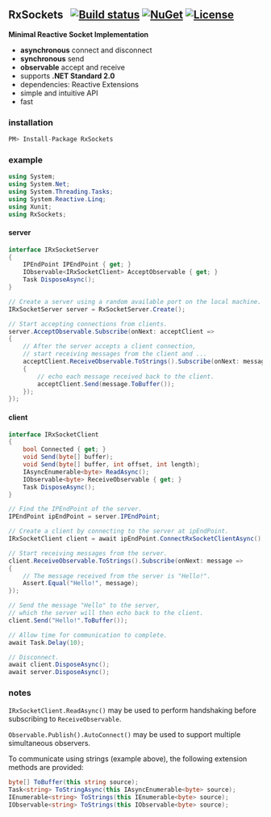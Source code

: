 ## RxSockets&nbsp;&nbsp; [![Build status](https://ci.appveyor.com/api/projects/status/rfxxbpx2agq8r93n?svg=true)](https://ci.appveyor.com/project/dshe/RxSockets) [![NuGet](https://img.shields.io/nuget/vpre/RxSockets.svg)](https://www.nuget.org/packages/RxSockets/) [![License](https://img.shields.io/badge/license-Apache%202.0-7755BB.svg)](https://opensource.org/licenses/Apache-2.0)
**Minimal Reactive Socket Implementation**
- **asynchronous** connect and disconnect
- **synchronous** send
- **observable** accept and receive
- supports **.NET Standard 2.0**
- dependencies: Reactive Extensions
- simple and intuitive API
- fast

### installation
```csharp
PM> Install-Package RxSockets
```
### example
```csharp
using System;
using System.Net;
using System.Threading.Tasks;
using System.Reactive.Linq;
using Xunit;
using RxSockets;
```
#### server
```csharp
interface IRxSocketServer
{
    IPEndPoint IPEndPoint { get; }
    IObservable<IRxSocketClient> AcceptObservable { get; }
    Task DisposeAsync();
}
```
```csharp
// Create a server using a random available port on the local machine.
IRxSocketServer server = RxSocketServer.Create();

// Start accepting connections from clients.
server.AcceptObservable.Subscribe(onNext: acceptClient =>
{
    // After the server accepts a client connection,
    // start receiving messages from the client and ...
    acceptClient.ReceiveObservable.ToStrings().Subscribe(onNext: message =>
    {
        // echo each message received back to the client.
        acceptClient.Send(message.ToBuffer());
    });
});
```
#### client
```csharp
interface IRxSocketClient
{
    bool Connected { get; }
    void Send(byte[] buffer);
    void Send(byte[] buffer, int offset, int length);
    IAsyncEnumerable<byte> ReadAsync();
    IObservable<byte> ReceiveObservable { get; }
    Task DisposeAsync();
}
```
```csharp
// Find the IPEndPoint of the server.
IPEndPoint ipEndPoint = server.IPEndPoint;

// Create a client by connecting to the server at ipEndPoint.
IRxSocketClient client = await ipEndPoint.ConnectRxSocketClientAsync();

// Start receiving messages from the server.
client.ReceiveObservable.ToStrings().Subscribe(onNext: message =>
{
    // The message received from the server is "Hello!".
    Assert.Equal("Hello!", message);
});

// Send the message "Hello" to the server,
// which the server will then echo back to the client.
client.Send("Hello!".ToBuffer());
```

```csharp
// Allow time for communication to complete.
await Task.Delay(10);

// Disconnect.
await client.DisposeAsync();
await server.DisposeAsync();
```
### notes
```IRxSocketClient.ReadAsync()``` may be used to perform handshaking before subscribing to ```ReceiveObservable```.

```Observable.Publish().AutoConnect()``` may be used to support multiple simultaneous observers.

To communicate using strings (example above), the following extension methods are provided:
```csharp
byte[] ToBuffer(this string source);
Task<string> ToStringAsync(this IAsyncEnumerable<byte> source);
IEnumerable<string> ToStrings(this IEnumerable<byte> source);
IObservable<string> ToStrings(this IObservable<byte> source);
```


